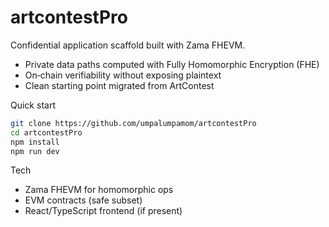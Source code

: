 # artcontestPro

Confidential application scaffold built with Zama FHEVM.

- Private data paths computed with Fully Homomorphic Encryption (FHE)
- On‑chain verifiability without exposing plaintext
- Clean starting point migrated from ArtContest

Quick start
```bash
git clone https://github.com/umpalumpamom/artcontestPro
cd artcontestPro
npm install
npm run dev
```

Tech
- Zama FHEVM for homomorphic ops
- EVM contracts (safe subset)
- React/TypeScript frontend (if present)
